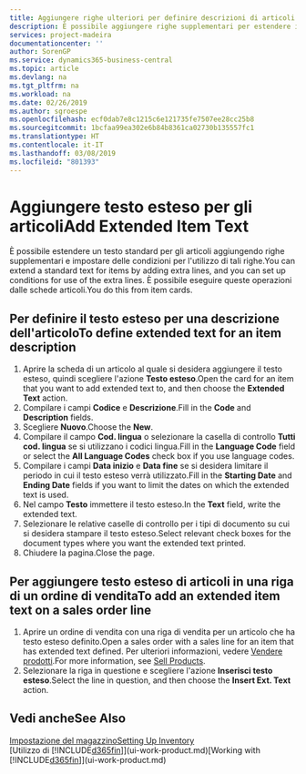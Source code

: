 ```yaml
---
title: Aggiungere righe ulteriori per definire descrizioni di articoli estese | Documenti Microsoft
description: È possibile aggiungere righe supplementari per estendere il testo standard che descrive un articolo.
services: project-madeira
documentationcenter: ''
author: SorenGP
ms.service: dynamics365-business-central
ms.topic: article
ms.devlang: na
ms.tgt_pltfrm: na
ms.workload: na
ms.date: 02/26/2019
ms.author: sgroespe
ms.openlocfilehash: ecf0dab7e8c1215c6e121735fe7507ee28cc25b8
ms.sourcegitcommit: 1bcfaa99ea302e6b84b8361ca02730b135557fc1
ms.translationtype: HT
ms.contentlocale: it-IT
ms.lasthandoff: 03/08/2019
ms.locfileid: "801393"
---
```

# <a name="add-extended-item-text"></a><span data-ttu-id="32e41-103">Aggiungere testo esteso per gli articoli</span><span class="sxs-lookup"><span data-stu-id="32e41-103">Add Extended Item Text</span></span>
<span data-ttu-id="32e41-104">È possibile estendere un testo standard per gli articoli aggiungendo righe supplementari e impostare delle condizioni per l'utilizzo di tali righe.</span><span class="sxs-lookup"><span data-stu-id="32e41-104">You can extend a standard text for items by adding extra lines, and you can set up conditions for use of the extra lines.</span></span> <span data-ttu-id="32e41-105">È possibile eseguire queste operazioni dalle schede articoli.</span><span class="sxs-lookup"><span data-stu-id="32e41-105">You do this from item cards.</span></span>

## <a name="to-define-extended-text-for-an-item-description"></a><span data-ttu-id="32e41-106">Per definire il testo esteso per una descrizione dell'articolo</span><span class="sxs-lookup"><span data-stu-id="32e41-106">To define extended text for an item description</span></span>
1. <span data-ttu-id="32e41-107">Aprire la scheda di un articolo al quale si desidera aggiungere il testo esteso, quindi scegliere l'azione **Testo esteso**.</span><span class="sxs-lookup"><span data-stu-id="32e41-107">Open the card for an item that you want to add extended text to, and then choose the **Extended Text** action.</span></span>
2. <span data-ttu-id="32e41-108">Compilare i campi **Codice** e **Descrizione**.</span><span class="sxs-lookup"><span data-stu-id="32e41-108">Fill in the **Code** and **Description** fields.</span></span>
3. <span data-ttu-id="32e41-109">Scegliere **Nuovo**.</span><span class="sxs-lookup"><span data-stu-id="32e41-109">Choose the **New**.</span></span>
4. <span data-ttu-id="32e41-110">Compilare il campo **Cod. lingua** o selezionare la casella di controllo **Tutti cod. lingua** se si utilizzano i codici lingua.</span><span class="sxs-lookup"><span data-stu-id="32e41-110">Fill in the **Language Code** field or select the **All Language Codes** check box if you use language codes.</span></span>
5. <span data-ttu-id="32e41-111">Compilare i campi **Data inizio** e **Data fine** se si desidera limitare il periodo in cui il testo esteso verrà utilizzato.</span><span class="sxs-lookup"><span data-stu-id="32e41-111">Fill in the **Starting Date** and **Ending Date** fields if you want to limit the dates on which the extended text is used.</span></span>
6. <span data-ttu-id="32e41-112">Nel campo **Testo** immettere il testo esteso.</span><span class="sxs-lookup"><span data-stu-id="32e41-112">In the **Text** field, write the extended text.</span></span>
7. <span data-ttu-id="32e41-113">Selezionare le relative caselle di controllo per i tipi di documento su cui si desidera stampare il testo esteso.</span><span class="sxs-lookup"><span data-stu-id="32e41-113">Select relevant check boxes for the document types where you want the extended text printed.</span></span>
8. <span data-ttu-id="32e41-114">Chiudere la pagina.</span><span class="sxs-lookup"><span data-stu-id="32e41-114">Close the page.</span></span>

## <a name="to-add-an-extended-item-text-on-a-sales-order-line"></a><span data-ttu-id="32e41-115">Per aggiungere testo esteso di articoli in una riga di un ordine di vendita</span><span class="sxs-lookup"><span data-stu-id="32e41-115">To add an extended item text on a sales order line</span></span>
1. <span data-ttu-id="32e41-116">Aprire un ordine di vendita con una riga di vendita per un articolo che ha testo esteso definito.</span><span class="sxs-lookup"><span data-stu-id="32e41-116">Open a sales order with a sales line for an item that has extended text defined.</span></span> <span data-ttu-id="32e41-117">Per ulteriori informazioni, vedere [Vendere prodotti](sales-how-sell-products.md).</span><span class="sxs-lookup"><span data-stu-id="32e41-117">For more information, see [Sell Products](sales-how-sell-products.md).</span></span>
2. <span data-ttu-id="32e41-118">Selezionare la riga in questione e scegliere l'azione **Inserisci testo esteso**.</span><span class="sxs-lookup"><span data-stu-id="32e41-118">Select the line in question, and then choose the **Insert Ext. Text** action.</span></span>

## <a name="see-also"></a><span data-ttu-id="32e41-119">Vedi anche</span><span class="sxs-lookup"><span data-stu-id="32e41-119">See Also</span></span>
[<span data-ttu-id="32e41-120">Impostazione del magazzino</span><span class="sxs-lookup"><span data-stu-id="32e41-120">Setting Up Inventory</span></span>](inventory-setup-inventory.md)  
<span data-ttu-id="32e41-121">[Utilizzo di [!INCLUDE[d365fin](includes/d365fin_md.md)]](ui-work-product.md)</span><span class="sxs-lookup"><span data-stu-id="32e41-121">[Working with [!INCLUDE[d365fin](includes/d365fin_md.md)]](ui-work-product.md)</span></span>
